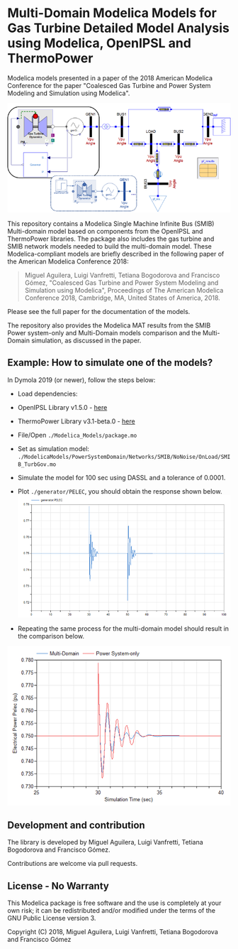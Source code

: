 # Multi-Domain Modelica Models for Gas Turbine Detailed Model Analysis using Modelica, OpenIPSL and ThermoPower

Modelica models presented in a paper of the 2018 American Modelica Conference for the paper "Coalesced Gas Turbine and Power System Modeling and Simulation using Modelica".

![Multi-domain SMIB model](https://github.com/ALSETLab/2018_AmericanModelicaConf_PowerGrid_plus_PowerSystems/blob/master/Results/images/MDSMIBModel.tif)

This repository contains a Modelica Single Machine Infinite Bus (SMIB) Multi-domain model based on components from the OpenIPSL and ThermoPower libraries. The package also includes the gas turbine and SMIB network models needed to build the multi-domain model. These Modelica-compliant models are briefly described in the following paper of the American Modelica Conference 2018:

> Miguel Aguilera, Luigi Vanfretti, Tetiana Bogodorova and Francisco Gómez, "Coalesced Gas Turbine and Power System Modeling and Simulation using Modelica", Proceedings of The American Modelica Conference 2018, Cambridge, MA, United States of America, 2018.

Please see the full paper for the documentation of the models.

The repository also provides the Modelica MAT results from the SMIB Power system-only and Multi-Domain models comparison and the Multi-Domain simulation, as discussed in the paper.

## Example: How to simulate one of the models?
In Dymola 2019 (or newer), follow the steps below:
-  Load dependencies:
  -  OpenIPSL Library v1.5.0 - [here](https://github.com/OpenIPSL/OpenIPSL/releases/tag/v1.5.0)
  -  ThermoPower Library v3.1-beta.0 - [here](https://github.com/casella/ThermoPower/releases/tag/v3.1-beta.0)
- File/Open `./Modelica_Models/package.mo`
- Set as simulation model: `./ModelicaModels/PowerSystemDomain/Networks/SMIB/NoNoise/OnLoad/SMIB_TurbGov.mo`
- Simulate the model for 100 sec using DASSL and a tolerance of 0.0001.
- Plot `./generator/PELEC`, you should obtain the response shown below.
![response1](https://github.com/ALSETLab/2018_AmericanModelicaConf_PowerGrid_plus_PowerSystems/blob/master/Results/images/SMIB_TurbGov.png)

- Repeating the same process for the multi-domain model should result in the comparison below.

![response2](https://github.com/ALSETLab/2018_AmericanModelicaConf_PowerGrid_plus_PowerSystems/blob/master/Results/images/ElPowResponseComp.png)

## Development and contribution
The library is developed by Miguel Aguilera, Luigi Vanfretti, Tetiana Bogodorova and Francisco Gómez.

Contributions are welcome via pull requests.

## License - No Warranty
This Modelica package is free software and the use is completely at your own risk; it can be redistributed and/or modified under the terms of the GNU Public License version 3.

Copyright (C) 2018, Miguel Aguilera, Luigi Vanfretti, Tetiana Bogodorova and Francisco Gómez
